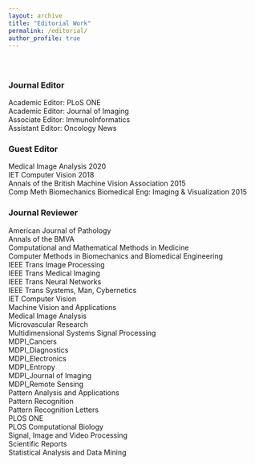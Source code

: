 ```yaml
---
layout: archive
title: "Editorial Work"
permalink: /editorial/
author_profile: true
---
```


<br>

<h2>
</h2>

<h3>Journal Editor</h3>
 	Academic Editor: PLoS ONE <br>
	Academic Editor: Journal of Imaging <br>
	Associate Editor: ImmunoInformatics <br>
	Assistant Editor: Oncology News <br>

  <h3>Guest Editor</h3>
	Medical Image Analysis 2020 <br>
	IET Computer Vision 2018 <br>
	Annals of the British Machine Vision Association 2015 <br>
	Comp Meth Biomechanics Biomedical Eng: Imaging & Visualization 2015 <br>

  <h3>Journal Reviewer</h3>
  American Journal of Pathology 	 <br>
  Annals of the BMVA <br>
  	Computational and Mathematical Methods in Medicine <br>
  	Computer Methods in Biomechanics and Biomedical Engineering <br>
  	IEEE Trans Image Processing <br>
    IEEE Trans Medical Imaging <br>
  	IEEE Trans Neural Networks 	 <br>
    IEEE Trans Systems, Man, Cybernetics <br>
  	IET Computer Vision		 <br>
    Machine Vision and Applications 	 <br>
    Medical Image Analysis <br>
    Microvascular Research <br>
    Multidimensional Systems Signal Processing <br>
    MDPI_Cancers <br>
    MDPI_Diagnostics <br>
    MDPI_Electronics <br>
    MDPI_Entropy <br>
    MDPI_Journal of Imaging <br>
    MDPI_Remote Sensing <br>
    Pattern Analysis and Applications <br>
   	Pattern Recognition 		 <br>
    Pattern Recognition Letters <br>
  	PLOS ONE <br>
    PLOS Computational Biology			 <br>
    Signal, Image and Video Processing <br>
  	Scientific Reports 			 <br>
    Statistical Analysis and Data Mining <br>
